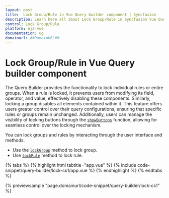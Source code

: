 ```yaml
---
layout: post
title:  Lock Group/Rule in Vue Query builder component | Syncfusion
description: Learn here all about Lock Group/Rule in Syncfusion Vue Query builder component of Syncfusion Essential JS 2 and more.
control: Lock Group/Rule
platform: ej2-vue
documentation: ug
domainurl: ##DomainURL##
---
```


# Lock Group/Rule in Vue Query builder component

The Query Builder provides the functionality to lock individual rules or entire groups. When a rule is locked, it prevents users from modifying its field, operator, and value, effectively disabling these components. Similarly, locking a group disables all elements contained within it. This feature offers users greater control over their query configurations, ensuring that specific rules or groups remain unchanged. Additionally, users can manage the visibility of locking buttons through the [`showButtons`](https://ej2.syncfusion.com/vue/documentation/api/query-builder/#showbuttons) function, allowing for seamless control over the locking mechanism.

You can lock groups and rules by interacting through the user interface and methods.

* Use the [`lockGroup`](https://ej2.syncfusion.com/vue/documentation/api/query-builder/#lockgroup) method to lock group.
* Use [`lockRule`](https://ej2.syncfusion.com/vue/documentation/api/query-builder/#lockrule) method to lock rule.

{% tabs %}
{% highlight html tabtitle="app.vue" %}
{% include code-snippet/query-builder/lock-cs1/app.vue %}
{% endhighlight %}
{% endtabs %}
        
{% previewsample "page.domainurl/code-snippet/query-builder/lock-cs1" %}